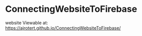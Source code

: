 # ConnectingWebsiteToFirebase
website
Viewable at: https://ajrotert.github.io/ConnectingWebsiteToFirebase/
